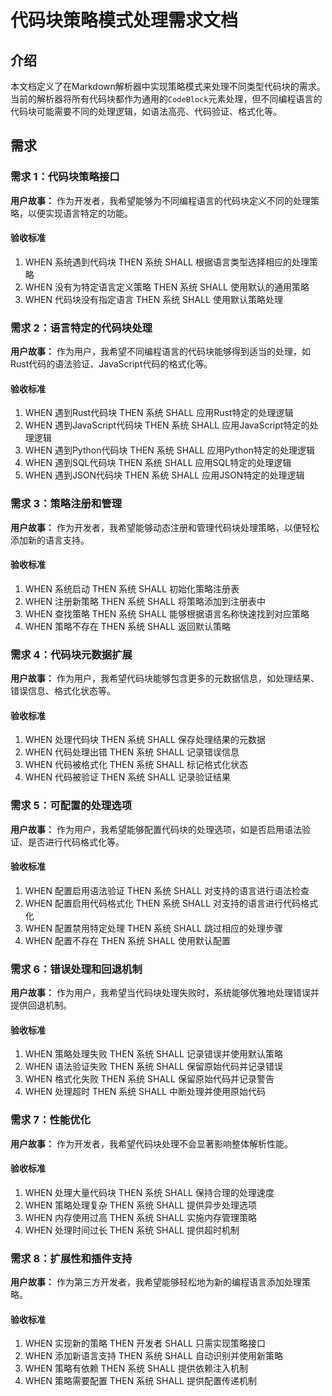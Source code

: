 # 代码块策略模式处理需求文档

## 介绍

本文档定义了在Markdown解析器中实现策略模式来处理不同类型代码块的需求。当前的解析器将所有代码块都作为通用的`CodeBlock`元素处理，但不同编程语言的代码块可能需要不同的处理逻辑，如语法高亮、代码验证、格式化等。

## 需求

### 需求 1：代码块策略接口

**用户故事：** 作为开发者，我希望能够为不同编程语言的代码块定义不同的处理策略，以便实现语言特定的功能。

#### 验收标准

1. WHEN 系统遇到代码块 THEN 系统 SHALL 根据语言类型选择相应的处理策略
2. WHEN 没有为特定语言定义策略 THEN 系统 SHALL 使用默认的通用策略
3. WHEN 代码块没有指定语言 THEN 系统 SHALL 使用默认策略处理

### 需求 2：语言特定的代码块处理

**用户故事：** 作为用户，我希望不同编程语言的代码块能够得到适当的处理，如Rust代码的语法验证、JavaScript代码的格式化等。

#### 验收标准

1. WHEN 遇到Rust代码块 THEN 系统 SHALL 应用Rust特定的处理逻辑
2. WHEN 遇到JavaScript代码块 THEN 系统 SHALL 应用JavaScript特定的处理逻辑
3. WHEN 遇到Python代码块 THEN 系统 SHALL 应用Python特定的处理逻辑
4. WHEN 遇到SQL代码块 THEN 系统 SHALL 应用SQL特定的处理逻辑
5. WHEN 遇到JSON代码块 THEN 系统 SHALL 应用JSON特定的处理逻辑

### 需求 3：策略注册和管理

**用户故事：** 作为开发者，我希望能够动态注册和管理代码块处理策略，以便轻松添加新的语言支持。

#### 验收标准

1. WHEN 系统启动 THEN 系统 SHALL 初始化策略注册表
2. WHEN 注册新策略 THEN 系统 SHALL 将策略添加到注册表中
3. WHEN 查找策略 THEN 系统 SHALL 能够根据语言名称快速找到对应策略
4. WHEN 策略不存在 THEN 系统 SHALL 返回默认策略

### 需求 4：代码块元数据扩展

**用户故事：** 作为用户，我希望代码块能够包含更多的元数据信息，如处理结果、错误信息、格式化状态等。

#### 验收标准

1. WHEN 处理代码块 THEN 系统 SHALL 保存处理结果的元数据
2. WHEN 代码处理出错 THEN 系统 SHALL 记录错误信息
3. WHEN 代码被格式化 THEN 系统 SHALL 标记格式化状态
4. WHEN 代码被验证 THEN 系统 SHALL 记录验证结果

### 需求 5：可配置的处理选项

**用户故事：** 作为用户，我希望能够配置代码块的处理选项，如是否启用语法验证、是否进行代码格式化等。

#### 验收标准

1. WHEN 配置启用语法验证 THEN 系统 SHALL 对支持的语言进行语法检查
2. WHEN 配置启用代码格式化 THEN 系统 SHALL 对支持的语言进行代码格式化
3. WHEN 配置禁用特定处理 THEN 系统 SHALL 跳过相应的处理步骤
4. WHEN 配置不存在 THEN 系统 SHALL 使用默认配置

### 需求 6：错误处理和回退机制

**用户故事：** 作为用户，我希望当代码块处理失败时，系统能够优雅地处理错误并提供回退机制。

#### 验收标准

1. WHEN 策略处理失败 THEN 系统 SHALL 记录错误并使用默认策略
2. WHEN 语法验证失败 THEN 系统 SHALL 保留原始代码并记录错误
3. WHEN 格式化失败 THEN 系统 SHALL 保留原始代码并记录警告
4. WHEN 处理超时 THEN 系统 SHALL 中断处理并使用原始代码

### 需求 7：性能优化

**用户故事：** 作为开发者，我希望代码块处理不会显著影响整体解析性能。

#### 验收标准

1. WHEN 处理大量代码块 THEN 系统 SHALL 保持合理的处理速度
2. WHEN 策略处理复杂 THEN 系统 SHALL 提供异步处理选项
3. WHEN 内存使用过高 THEN 系统 SHALL 实施内存管理策略
4. WHEN 处理时间过长 THEN 系统 SHALL 提供超时机制

### 需求 8：扩展性和插件支持

**用户故事：** 作为第三方开发者，我希望能够轻松地为新的编程语言添加处理策略。

#### 验收标准

1. WHEN 实现新的策略 THEN 开发者 SHALL 只需实现策略接口
2. WHEN 添加新语言支持 THEN 系统 SHALL 自动识别并使用新策略
3. WHEN 策略有依赖 THEN 系统 SHALL 提供依赖注入机制
4. WHEN 策略需要配置 THEN 系统 SHALL 提供配置传递机制